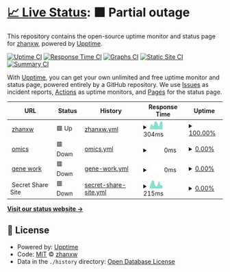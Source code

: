 # [📈 Live Status](https://demo.upptime.js.org): <!--live status--> **🟧 Partial outage**

This repository contains the open-source uptime monitor and status page for [zhanxw](http://zhanxw.com), powered by [Upptime](https://github.com/upptime/upptime).

[![Uptime CI](https://github.com/koj-co/upptime/workflows/Uptime%20CI/badge.svg)](https://github.com/koj-co/upptime/actions?query=workflow%3A%22Uptime+CI%22)
[![Response Time CI](https://github.com/koj-co/upptime/workflows/Response%20Time%20CI/badge.svg)](https://github.com/koj-co/upptime/actions?query=workflow%3A%22Response+Time+CI%22)
[![Graphs CI](https://github.com/koj-co/upptime/workflows/Graphs%20CI/badge.svg)](https://github.com/koj-co/upptime/actions?query=workflow%3A%22Graphs+CI%22)
[![Static Site CI](https://github.com/koj-co/upptime/workflows/Static%20Site%20CI/badge.svg)](https://github.com/koj-co/upptime/actions?query=workflow%3A%22Static+Site+CI%22)
[![Summary CI](https://github.com/koj-co/upptime/workflows/Summary%20CI/badge.svg)](https://github.com/koj-co/upptime/actions?query=workflow%3A%22Summary+CI%22)

With [Upptime](https://upptime.js.org), you can get your own unlimited and free uptime monitor and status page, powered entirely by a GitHub repository. We use [Issues](https://github.com/zhanxw/upptime/issues) as incident reports, [Actions](https://github.com/zhanxw/upptime/actions) as uptime monitors, and [Pages](https://demo.upptime.js.org) for the status page.

<!--start: status pages-->
<!-- This summary is generated by Upptime (https://github.com/upptime/upptime) -->
<!-- Do not edit this manually, your changes will be overwritten -->
<!-- prettier-ignore -->
| URL | Status | History | Response Time | Uptime |
| --- | ------ | ------- | ------------- | ------ |
| <img alt="" src="https://icons.duckduckgo.com/ip3/zhanxw.com.ico" height="13"> [zhanxw](https://zhanxw.com) | 🟩 Up | [zhanxw.yml](https://github.com/zhanxw/upptime/commits/HEAD/history/zhanxw.yml) | <details><summary><img alt="Response time graph" src="./graphs/zhanxw/response-time-week.png" height="20"> 304ms</summary><br><a href="https://zhanxw.github.io/upptime/history/zhanxw"><img alt="Response time 311" src="https://img.shields.io/endpoint?url=https%3A%2F%2Fraw.githubusercontent.com%2Fzhanxw%2Fupptime%2FHEAD%2Fapi%2Fzhanxw%2Fresponse-time.json"></a><br><a href="https://zhanxw.github.io/upptime/history/zhanxw"><img alt="24-hour response time 387" src="https://img.shields.io/endpoint?url=https%3A%2F%2Fraw.githubusercontent.com%2Fzhanxw%2Fupptime%2FHEAD%2Fapi%2Fzhanxw%2Fresponse-time-day.json"></a><br><a href="https://zhanxw.github.io/upptime/history/zhanxw"><img alt="7-day response time 304" src="https://img.shields.io/endpoint?url=https%3A%2F%2Fraw.githubusercontent.com%2Fzhanxw%2Fupptime%2FHEAD%2Fapi%2Fzhanxw%2Fresponse-time-week.json"></a><br><a href="https://zhanxw.github.io/upptime/history/zhanxw"><img alt="30-day response time 238" src="https://img.shields.io/endpoint?url=https%3A%2F%2Fraw.githubusercontent.com%2Fzhanxw%2Fupptime%2FHEAD%2Fapi%2Fzhanxw%2Fresponse-time-month.json"></a><br><a href="https://zhanxw.github.io/upptime/history/zhanxw"><img alt="1-year response time 310" src="https://img.shields.io/endpoint?url=https%3A%2F%2Fraw.githubusercontent.com%2Fzhanxw%2Fupptime%2FHEAD%2Fapi%2Fzhanxw%2Fresponse-time-year.json"></a></details> | <details><summary><a href="https://zhanxw.github.io/upptime/history/zhanxw">100.00%</a></summary><a href="https://zhanxw.github.io/upptime/history/zhanxw"><img alt="All-time uptime 99.98%" src="https://img.shields.io/endpoint?url=https%3A%2F%2Fraw.githubusercontent.com%2Fzhanxw%2Fupptime%2FHEAD%2Fapi%2Fzhanxw%2Fuptime.json"></a><br><a href="https://zhanxw.github.io/upptime/history/zhanxw"><img alt="24-hour uptime 100.00%" src="https://img.shields.io/endpoint?url=https%3A%2F%2Fraw.githubusercontent.com%2Fzhanxw%2Fupptime%2FHEAD%2Fapi%2Fzhanxw%2Fuptime-day.json"></a><br><a href="https://zhanxw.github.io/upptime/history/zhanxw"><img alt="7-day uptime 100.00%" src="https://img.shields.io/endpoint?url=https%3A%2F%2Fraw.githubusercontent.com%2Fzhanxw%2Fupptime%2FHEAD%2Fapi%2Fzhanxw%2Fuptime-week.json"></a><br><a href="https://zhanxw.github.io/upptime/history/zhanxw"><img alt="30-day uptime 100.00%" src="https://img.shields.io/endpoint?url=https%3A%2F%2Fraw.githubusercontent.com%2Fzhanxw%2Fupptime%2FHEAD%2Fapi%2Fzhanxw%2Fuptime-month.json"></a><br><a href="https://zhanxw.github.io/upptime/history/zhanxw"><img alt="1-year uptime 99.97%" src="https://img.shields.io/endpoint?url=https%3A%2F%2Fraw.githubusercontent.com%2Fzhanxw%2Fupptime%2FHEAD%2Fapi%2Fzhanxw%2Fuptime-year.json"></a></details>
| <img alt="" src="https://icons.duckduckgo.com/ip3/omics.rocks.ico" height="13"> [omics](https://omics.rocks) | 🟥 Down | [omics.yml](https://github.com/zhanxw/upptime/commits/HEAD/history/omics.yml) | <details><summary><img alt="Response time graph" src="./graphs/omics/response-time-week.png" height="20"> 0ms</summary><br><a href="https://zhanxw.github.io/upptime/history/omics"><img alt="Response time 0" src="https://img.shields.io/endpoint?url=https%3A%2F%2Fraw.githubusercontent.com%2Fzhanxw%2Fupptime%2FHEAD%2Fapi%2Fomics%2Fresponse-time.json"></a><br><a href="https://zhanxw.github.io/upptime/history/omics"><img alt="24-hour response time 0" src="https://img.shields.io/endpoint?url=https%3A%2F%2Fraw.githubusercontent.com%2Fzhanxw%2Fupptime%2FHEAD%2Fapi%2Fomics%2Fresponse-time-day.json"></a><br><a href="https://zhanxw.github.io/upptime/history/omics"><img alt="7-day response time 0" src="https://img.shields.io/endpoint?url=https%3A%2F%2Fraw.githubusercontent.com%2Fzhanxw%2Fupptime%2FHEAD%2Fapi%2Fomics%2Fresponse-time-week.json"></a><br><a href="https://zhanxw.github.io/upptime/history/omics"><img alt="30-day response time 0" src="https://img.shields.io/endpoint?url=https%3A%2F%2Fraw.githubusercontent.com%2Fzhanxw%2Fupptime%2FHEAD%2Fapi%2Fomics%2Fresponse-time-month.json"></a><br><a href="https://zhanxw.github.io/upptime/history/omics"><img alt="1-year response time 0" src="https://img.shields.io/endpoint?url=https%3A%2F%2Fraw.githubusercontent.com%2Fzhanxw%2Fupptime%2FHEAD%2Fapi%2Fomics%2Fresponse-time-year.json"></a></details> | <details><summary><a href="https://zhanxw.github.io/upptime/history/omics">0.00%</a></summary><a href="https://zhanxw.github.io/upptime/history/omics"><img alt="All-time uptime 0.00%" src="https://img.shields.io/endpoint?url=https%3A%2F%2Fraw.githubusercontent.com%2Fzhanxw%2Fupptime%2FHEAD%2Fapi%2Fomics%2Fuptime.json"></a><br><a href="https://zhanxw.github.io/upptime/history/omics"><img alt="24-hour uptime 0.00%" src="https://img.shields.io/endpoint?url=https%3A%2F%2Fraw.githubusercontent.com%2Fzhanxw%2Fupptime%2FHEAD%2Fapi%2Fomics%2Fuptime-day.json"></a><br><a href="https://zhanxw.github.io/upptime/history/omics"><img alt="7-day uptime 0.00%" src="https://img.shields.io/endpoint?url=https%3A%2F%2Fraw.githubusercontent.com%2Fzhanxw%2Fupptime%2FHEAD%2Fapi%2Fomics%2Fuptime-week.json"></a><br><a href="https://zhanxw.github.io/upptime/history/omics"><img alt="30-day uptime 1.38%" src="https://img.shields.io/endpoint?url=https%3A%2F%2Fraw.githubusercontent.com%2Fzhanxw%2Fupptime%2FHEAD%2Fapi%2Fomics%2Fuptime-month.json"></a><br><a href="https://zhanxw.github.io/upptime/history/omics"><img alt="1-year uptime 0.00%" src="https://img.shields.io/endpoint?url=https%3A%2F%2Fraw.githubusercontent.com%2Fzhanxw%2Fupptime%2FHEAD%2Fapi%2Fomics%2Fuptime-year.json"></a></details>
| <img alt="" src="https://icons.duckduckgo.com/ip3/gene.work.ico" height="13"> [gene work](https://gene.work) | 🟥 Down | [gene-work.yml](https://github.com/zhanxw/upptime/commits/HEAD/history/gene-work.yml) | <details><summary><img alt="Response time graph" src="./graphs/gene-work/response-time-week.png" height="20"> 0ms</summary><br><a href="https://zhanxw.github.io/upptime/history/gene-work"><img alt="Response time 0" src="https://img.shields.io/endpoint?url=https%3A%2F%2Fraw.githubusercontent.com%2Fzhanxw%2Fupptime%2FHEAD%2Fapi%2Fgene-work%2Fresponse-time.json"></a><br><a href="https://zhanxw.github.io/upptime/history/gene-work"><img alt="24-hour response time 0" src="https://img.shields.io/endpoint?url=https%3A%2F%2Fraw.githubusercontent.com%2Fzhanxw%2Fupptime%2FHEAD%2Fapi%2Fgene-work%2Fresponse-time-day.json"></a><br><a href="https://zhanxw.github.io/upptime/history/gene-work"><img alt="7-day response time 0" src="https://img.shields.io/endpoint?url=https%3A%2F%2Fraw.githubusercontent.com%2Fzhanxw%2Fupptime%2FHEAD%2Fapi%2Fgene-work%2Fresponse-time-week.json"></a><br><a href="https://zhanxw.github.io/upptime/history/gene-work"><img alt="30-day response time 0" src="https://img.shields.io/endpoint?url=https%3A%2F%2Fraw.githubusercontent.com%2Fzhanxw%2Fupptime%2FHEAD%2Fapi%2Fgene-work%2Fresponse-time-month.json"></a><br><a href="https://zhanxw.github.io/upptime/history/gene-work"><img alt="1-year response time 0" src="https://img.shields.io/endpoint?url=https%3A%2F%2Fraw.githubusercontent.com%2Fzhanxw%2Fupptime%2FHEAD%2Fapi%2Fgene-work%2Fresponse-time-year.json"></a></details> | <details><summary><a href="https://zhanxw.github.io/upptime/history/gene-work">0.00%</a></summary><a href="https://zhanxw.github.io/upptime/history/gene-work"><img alt="All-time uptime 0.00%" src="https://img.shields.io/endpoint?url=https%3A%2F%2Fraw.githubusercontent.com%2Fzhanxw%2Fupptime%2FHEAD%2Fapi%2Fgene-work%2Fuptime.json"></a><br><a href="https://zhanxw.github.io/upptime/history/gene-work"><img alt="24-hour uptime 0.00%" src="https://img.shields.io/endpoint?url=https%3A%2F%2Fraw.githubusercontent.com%2Fzhanxw%2Fupptime%2FHEAD%2Fapi%2Fgene-work%2Fuptime-day.json"></a><br><a href="https://zhanxw.github.io/upptime/history/gene-work"><img alt="7-day uptime 0.00%" src="https://img.shields.io/endpoint?url=https%3A%2F%2Fraw.githubusercontent.com%2Fzhanxw%2Fupptime%2FHEAD%2Fapi%2Fgene-work%2Fuptime-week.json"></a><br><a href="https://zhanxw.github.io/upptime/history/gene-work"><img alt="30-day uptime 1.38%" src="https://img.shields.io/endpoint?url=https%3A%2F%2Fraw.githubusercontent.com%2Fzhanxw%2Fupptime%2FHEAD%2Fapi%2Fgene-work%2Fuptime-month.json"></a><br><a href="https://zhanxw.github.io/upptime/history/gene-work"><img alt="1-year uptime 0.00%" src="https://img.shields.io/endpoint?url=https%3A%2F%2Fraw.githubusercontent.com%2Fzhanxw%2Fupptime%2FHEAD%2Fapi%2Fgene-work%2Fuptime-year.json"></a></details>
| <img alt="" src="https://icons.duckduckgo.com/ip3/null.ico" height="13"> Secret Share Site | 🟥 Down | [secret-share-site.yml](https://github.com/zhanxw/upptime/commits/HEAD/history/secret-share-site.yml) | <details><summary><img alt="Response time graph" src="./graphs/secret-share-site/response-time-week.png" height="20"> 215ms</summary><br><a href="https://zhanxw.github.io/upptime/history/secret-share-site"><img alt="Response time 250" src="https://img.shields.io/endpoint?url=https%3A%2F%2Fraw.githubusercontent.com%2Fzhanxw%2Fupptime%2FHEAD%2Fapi%2Fsecret-share-site%2Fresponse-time.json"></a><br><a href="https://zhanxw.github.io/upptime/history/secret-share-site"><img alt="24-hour response time 137" src="https://img.shields.io/endpoint?url=https%3A%2F%2Fraw.githubusercontent.com%2Fzhanxw%2Fupptime%2FHEAD%2Fapi%2Fsecret-share-site%2Fresponse-time-day.json"></a><br><a href="https://zhanxw.github.io/upptime/history/secret-share-site"><img alt="7-day response time 215" src="https://img.shields.io/endpoint?url=https%3A%2F%2Fraw.githubusercontent.com%2Fzhanxw%2Fupptime%2FHEAD%2Fapi%2Fsecret-share-site%2Fresponse-time-week.json"></a><br><a href="https://zhanxw.github.io/upptime/history/secret-share-site"><img alt="30-day response time 261" src="https://img.shields.io/endpoint?url=https%3A%2F%2Fraw.githubusercontent.com%2Fzhanxw%2Fupptime%2FHEAD%2Fapi%2Fsecret-share-site%2Fresponse-time-month.json"></a><br><a href="https://zhanxw.github.io/upptime/history/secret-share-site"><img alt="1-year response time 239" src="https://img.shields.io/endpoint?url=https%3A%2F%2Fraw.githubusercontent.com%2Fzhanxw%2Fupptime%2FHEAD%2Fapi%2Fsecret-share-site%2Fresponse-time-year.json"></a></details> | <details><summary><a href="https://zhanxw.github.io/upptime/history/secret-share-site">0.00%</a></summary><a href="https://zhanxw.github.io/upptime/history/secret-share-site"><img alt="All-time uptime 1.26%" src="https://img.shields.io/endpoint?url=https%3A%2F%2Fraw.githubusercontent.com%2Fzhanxw%2Fupptime%2FHEAD%2Fapi%2Fsecret-share-site%2Fuptime.json"></a><br><a href="https://zhanxw.github.io/upptime/history/secret-share-site"><img alt="24-hour uptime 0.00%" src="https://img.shields.io/endpoint?url=https%3A%2F%2Fraw.githubusercontent.com%2Fzhanxw%2Fupptime%2FHEAD%2Fapi%2Fsecret-share-site%2Fuptime-day.json"></a><br><a href="https://zhanxw.github.io/upptime/history/secret-share-site"><img alt="7-day uptime 0.00%" src="https://img.shields.io/endpoint?url=https%3A%2F%2Fraw.githubusercontent.com%2Fzhanxw%2Fupptime%2FHEAD%2Fapi%2Fsecret-share-site%2Fuptime-week.json"></a><br><a href="https://zhanxw.github.io/upptime/history/secret-share-site"><img alt="30-day uptime 1.38%" src="https://img.shields.io/endpoint?url=https%3A%2F%2Fraw.githubusercontent.com%2Fzhanxw%2Fupptime%2FHEAD%2Fapi%2Fsecret-share-site%2Fuptime-month.json"></a><br><a href="https://zhanxw.github.io/upptime/history/secret-share-site"><img alt="1-year uptime 0.00%" src="https://img.shields.io/endpoint?url=https%3A%2F%2Fraw.githubusercontent.com%2Fzhanxw%2Fupptime%2FHEAD%2Fapi%2Fsecret-share-site%2Fuptime-year.json"></a></details>

<!--end: status pages-->

[**Visit our status website →**](https://demo.upptime.js.org)

## 📄 License

- Powered by: [Upptime](https://github.com/upptime/upptime)
- Code: [MIT](./LICENSE) © [zhanxw](http://zhanxw.com)
- Data in the `./history` directory: [Open Database License](https://opendatacommons.org/licenses/odbl/1-0/)
